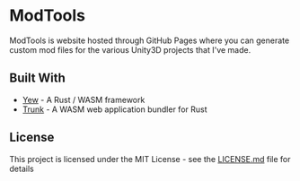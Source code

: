 # ModTools

ModTools is website hosted through GitHub Pages where you can generate custom mod files for the various Unity3D projects that I've made.

## Built With

* [Yew](https://github.com/yewstack/yew) - A Rust / WASM framework
* [Trunk](https://github.com/thedodd/trunk) - A WASM web application bundler for Rust

## License

This project is licensed under the MIT License - see the [LICENSE.md](LICENSE.md) file for details